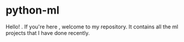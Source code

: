 # python-ml
Hello! . If you're here , welcome to my repository. It contains all the ml projects that I have done recently.
